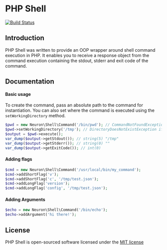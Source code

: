 # PHP Shell

[![Build Status](https://travis-ci.org/Synapse791/php-shell.svg?branch=master)](https://travis-ci.org/Synapse791/php-shell)

## Introduction

PHP Shell was written to provide an OOP wrapper around shell command execution in PHP. It enables you to receive a response object from the command execution containing the stdout, stderr and exit code of the command.

## Documentation

#### Basic usage
To create the command, pass an absolute path to the command for instantiation. You can also set where the command is executed using the `setWorkingDirectory` method.
```php
$pwd = new Neuron\Shell\Command('/bin/pwd'); // CommandNotFoundException if the command is not executable
$pwd->setWorkingDirectory('/tmp'); // DirectoryDoesNotExistException if the directory is not found
$output = $pwd->execute();
var_dump($output->getStdout()); // string(5) "/tmp"
var_dump($output->getStderr()); // string(0) ""
var_dump($output->getExitCode()); // int(0)
```

#### Adding flags
```php
$cmd = new Neuron\Shell\Command('/usr/local/bin/my_command');
$cmd->addShortFlag('v');
$cmd->addShortFlag('c', '/tmp/test.json');
$cmd->addLongFlag('version');
$cmd->addLongFlag('config', '/tmp/test.json');
```

#### Adding Arguments
```php
$echo = new Neuron\Shell\Command('/bin/echo');
$echo->addArgument('hi there!');
```

## License

PHP Shell is open-sourced software licensed under the [MIT license](http://opensource.org/licenses/MIT)